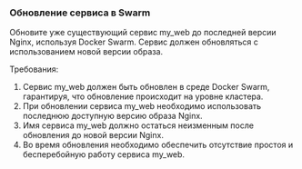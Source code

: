 
### Обновление сервиса в Swarm

Обновите уже существующий сервис my_web до последней версии Nginx, используя Docker Swarm. Сервис должен обновляться с использованием новой версии образа.

Требования:
1. Сервис my_web должен быть обновлен в среде Docker Swarm, гарантируя, что обновление происходит на уровне кластера. 
2. При обновлении сервиса my_web необходимо использовать последнюю доступную версию образа Nginx. 
3. Имя сервиса my_web должно остаться неизменным после обновления до новой версии Nginx. 
4. Во время обновления необходимо обеспечить отсутствие простоя и бесперебойную работу сервиса my_web.